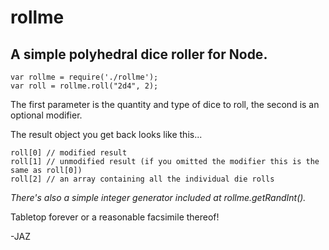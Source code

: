 rollme
======

A simple polyhedral dice roller for Node.
-----------------------------------------
~~~
var rollme = require('./rollme');  
var roll = rollme.roll("2d4", 2);
~~~

The first parameter is the quantity and type of dice to roll, the second is an optional modifier.

The result object you get back looks like this...

~~~
roll[0] // modified result  
roll[1] // unmodified result (if you omitted the modifier this is the same as roll[0])  
roll[2] // an array containing all the individual die rolls  
~~~

_There's also a simple integer generator included at rollme.getRandInt()._

Tabletop forever or a reasonable facsimile thereof!

-JAZ